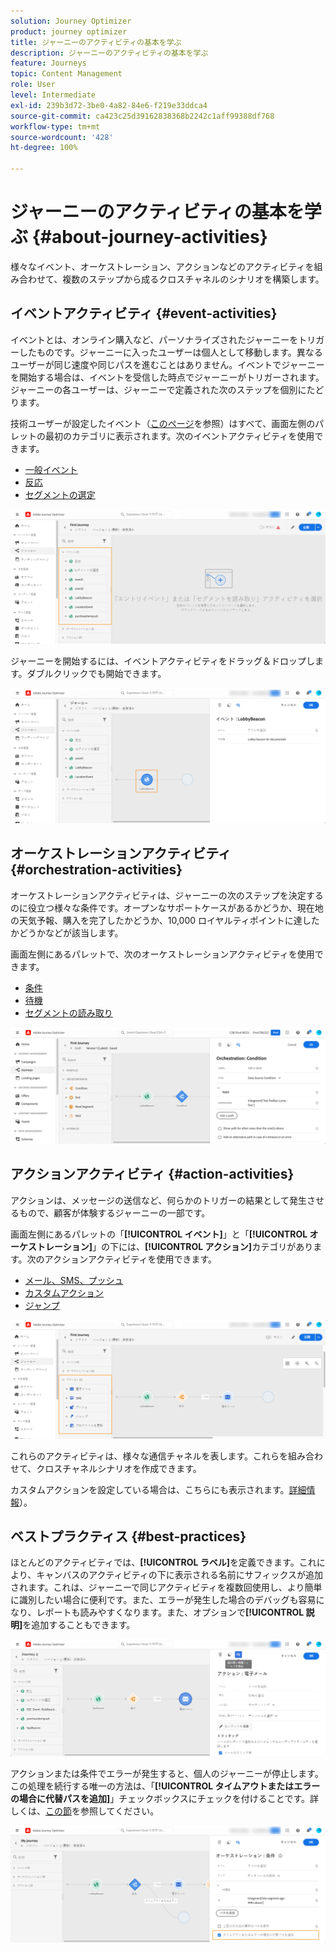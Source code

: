 ```yaml
---
solution: Journey Optimizer
product: journey optimizer
title: ジャーニーのアクティビティの基本を学ぶ
description: ジャーニーのアクティビティの基本を学ぶ
feature: Journeys
topic: Content Management
role: User
level: Intermediate
exl-id: 239b3d72-3be0-4a82-84e6-f219e33ddca4
source-git-commit: ca423c25d39162838368b2242c1aff99388df768
workflow-type: tm+mt
source-wordcount: '428'
ht-degree: 100%

---
```


# ジャーニーのアクティビティの基本を学ぶ {#about-journey-activities}

様々なイベント、オーケストレーション、アクションなどのアクティビティを組み合わせて、複数のステップから成るクロスチャネルのシナリオを構築します。

## イベントアクティビティ {#event-activities}

イベントとは、オンライン購入など、パーソナライズされたジャーニーをトリガーしたものです。ジャーニーに入ったユーザーは個人として移動します。異なるユーザーが同じ速度や同じパスを進むことはありません。イベントでジャーニーを開始する場合は、イベントを受信した時点でジャーニーがトリガーされます。ジャーニーの各ユーザーは、ジャーニーで定義された次のステップを個別にたどります。

技術ユーザーが設定したイベント（[このページ](../event/about-events.md)を参照）はすべて、画面左側のパレットの最初のカテゴリに表示されます。次のイベントアクティビティを使用できます。

* [一般イベント](../building-journeys/general-events.md)
* [反応](../building-journeys/reaction-events.md)
* [セグメントの選定](../building-journeys/segment-qualification-events.md)

![](assets/journey43.png)

ジャーニーを開始するには、イベントアクティビティをドラッグ＆ドロップします。ダブルクリックでも開始できます。

![](assets/journey44.png)

## オーケストレーションアクティビティ {#orchestration-activities}

オーケストレーションアクティビティは、ジャーニーの次のステップを決定するのに役立つ様々な条件です。オープンなサポートケースがあるかどうか、現在地の天気予報、購入を完了したかどうか、10,000 ロイヤルティポイントに達したかどうかなどが該当します。

画面左側にあるパレットで、次のオーケストレーションアクティビティを使用できます。

* [条件](../building-journeys/condition-activity.md)
* [待機](../building-journeys/wait-activity.md)
* [セグメントの読み取り](../building-journeys/read-segment.md)

![](assets/journey49.png)

## アクションアクティビティ {#action-activities}

アクションは、メッセージの送信など、何らかのトリガーの結果として発生させるもので、顧客が体験するジャーニーの一部です。

画面左側にあるパレットの「**[!UICONTROL イベント]**」と「**[!UICONTROL オーケストレーション]**」の下には、**[!UICONTROL アクション]**&#x200B;カテゴリがあります。次のアクションアクティビティを使用できます。

* [メール、SMS、プッシュ](../building-journeys/journeys-message.md)
* [カスタムアクション](../building-journeys/using-custom-actions.md)
* [ジャンプ](../building-journeys/jump.md)

![](assets/journey58.png)

これらのアクティビティは、様々な通信チャネルを表します。これらを組み合わせて、クロスチャネルシナリオを作成できます。

カスタムアクションを設定している場合は、こちらにも表示されます。[詳細情報](../building-journeys/using-custom-actions.md)）。

## ベストプラクティス {#best-practices}

ほとんどのアクティビティでは、**[!UICONTROL ラベル]**&#x200B;を定義できます。これにより、キャンバスのアクティビティの下に表示される名前にサフィックスが追加されます。これは、ジャーニーで同じアクティビティを複数回使用し、より簡単に識別したい場合に便利です。また、エラーが発生した場合のデバッグも容易になり、レポートも読みやすくなります。また、オプションで&#x200B;**[!UICONTROL 説明]**&#x200B;を追加することもできます。

![](assets/journey59bis.png)

アクションまたは条件でエラーが発生すると、個人のジャーニーが停止します。この処理を続行する唯一の方法は、「**[!UICONTROL タイムアウトまたはエラーの場合に代替パスを追加]**」チェックボックスにチェックを付けることです。詳しくは、[この節](../building-journeys/using-the-journey-designer.md#paths)を参照してください。

![](assets/journey42.png)
